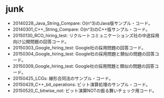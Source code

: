 junk
====

* 20140228_Java_String_Compare: O(n^3)のJava版サンプル・コード。
* 20140301_C++_String_Compare: O(n^3)のC++版サンプル・コード。
* 20150130_RCO_hiring_test: リクルートコミュニケーションズ社の中途採用向け公開問題の回答コード。
* 20150303_Google_hiring_test: Google社の採用問題の回答コード。
* 20150304_Google_hiring_test: Google社の採用問題と類似の問題の回答コード。
* 20150309_Google_hiring_test: Google社の採用問題と類似の問題の回答コード。
* 20150425_LCGs: 線形合同法のサンプル・コード。
* 20150429_C++_bit_operations: ビット演算処理のサンプル・コード。
* 20150520_C_bitwise_not: ビット演算NOTの振る舞いチェック用コード。
